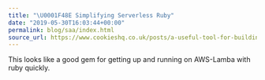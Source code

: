 ```yaml
---
title: "\U0001F48E Simplifying Serverless Ruby"
date: "2019-05-30T16:03:44+00:00"
permalink: blog/saa/index.html
source_url: https://www.cookieshq.co.uk/posts/a-useful-tool-for-building-serverless-ruby-apps-with-aws-lambda
---
```


This looks like a good gem for getting up and running on AWS-Lamba with ruby quickly.
